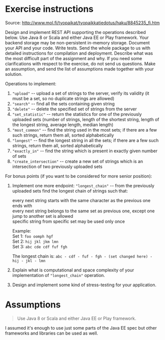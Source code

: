 # Exercise instructions

Source: http://www.mol.fi/tyopaikat/tyopaikkatiedotus/haku/8845235_fi.htm

Design and implement REST API supporting the operations described below. Use Java 8 or Scala and either Java EE or Play framework. Your backend storage may be non-persistent in-memory storage. Document your API and your code. Write tests. Send the whole package to us with detailed instructions for compilation and deployment. Describe what was the most difficult part of the assignment and why. If you need some clarifications with respect to the exercise, do not send us questions. Make an assumption, and send the list of assumptions made together with your solution.

Operations to implement:

1. `"upload"` -- upload a set of strings to the server, verify its validity (it must be a set, so no duplicate strings are allowed)
2. `"search"` -- find all the sets containing given string
3. `"delete"` -- delete the specified set of strings from the server
4. `"set_statistic"` -- return the statistics for one of the previously uploaded sets (number of strings, length of the shortest string, length of the longest string, average length, median length)
5. `"most_common"` -- find the string used in the most sets; if there are a few such strings, return them all, sorted alphabetically
6. `"longest"` -- find the longest string in all the sets; if there are a few such strings, return them all, sorted alphabetically
7. `"exactly_in"` -- find the string which is present in exactly given number of sets
8. `"create_intersection"` -- create a new set of strings which is an intersection of two previously uploaded sets

For bonus points (if you want to be considered for more senior position):

1. Implement one more endpoint: `"longest_chain"` -- from the previously uploaded sets find the longest chain of strings such that:

    every next string starts with the same character as the previous one ends with  
    every next string belongs to the same set as previous one, except one jump to another set is allowed  
    specific string from specific set may be used only once

    Example:  
    Set 1: `foo oomph hgf`  
    Set 2: `hij jkl jkm lmn`  
    Set 3: `abc cde cdf fuf fgh`

    The longest chain is: `abc - cdf - fuf - fgh - (set changed here) - hij - jkl - lmn`

2. Explain what is computational and space complexity of your implementation of `"longest_chain"` operation.

3. Design and implement some kind of stress-testing for your application.

# Assumptions

> Use Java 8 or Scala and either Java EE or Play framework.

I assumed it's enough to use just some parts of the Java EE spec but other frameworks and libraries can be used as well.
